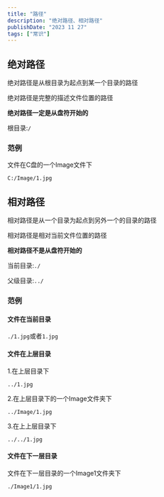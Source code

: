 ```yaml
---
title: "路径"
description: "绝对路径、相对路径"
publishDate: "2023 11 27"
tags: ["常识"]
---
```


## 绝对路径

绝对路径是从根目录为起点到某一个目录的路径

绝对路径是完整的描述文件位置的路径

**绝对路径一定是从盘符开始的**

根目录:`/`

### 范例

文件在C盘的一个Image文件下

`C:/Image/1.jpg`

## 相对路径

相对路径是从一个目录为起点到另外一个的目录的路径

相对路径是相对当前文件位置的路径

**相对路径不是从盘符开始的**

当前目录:`./`

父级目录:`../`

### 范例

#### 文件在当前目录

`./1.jpg`或者`1.jpg`

#### 文件在上层目录

1.在上层目录下

`../1.jpg`

2.在上层目录下的一个Image文件夹下

`../Image/1.jpg`

3.在上上层目录下

`../../1.jpg`

#### 文件在下一层目录

文件在下一层目录的一个Image1文件夹下

`./Image1/1.jpg`



